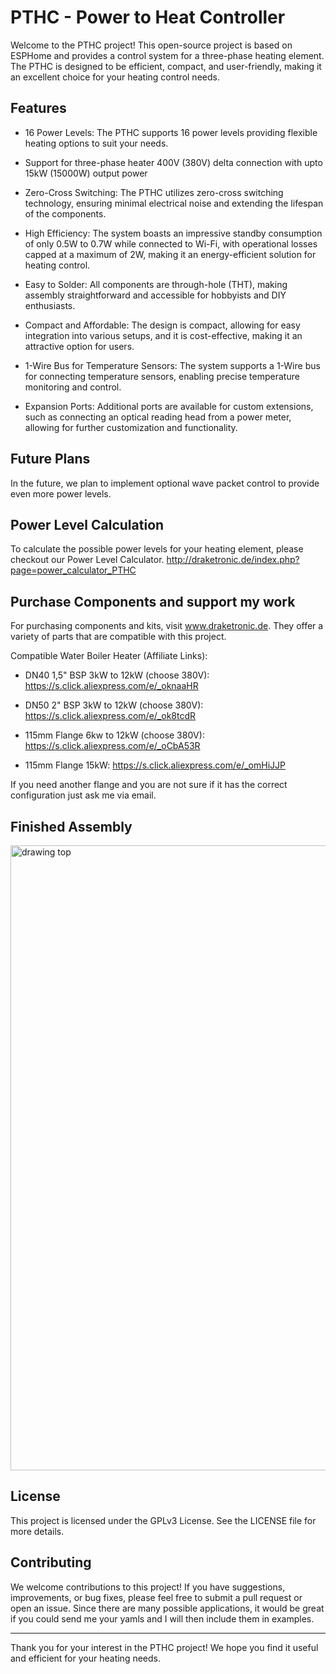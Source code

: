 # PTHC - Power to Heat Controller

Welcome to the PTHC project! This open-source project is based on ESPHome and provides a control system for a three-phase heating element. The PTHC is designed to be efficient, compact, and user-friendly, making it an excellent choice for your heating control needs.

## Features

- 16 Power Levels: The PTHC supports 16 power levels providing flexible heating options to suit your needs.

- Support for three-phase heater 400V (380V) delta connection with upto 15kW (15000W) output power

- Zero-Cross Switching: The PTHC utilizes zero-cross switching technology, ensuring minimal electrical noise and extending the lifespan of the components.

- High Efficiency: The system boasts an impressive standby consumption of only 0.5W to 0.7W while connected to Wi-Fi, with operational losses capped at a maximum of 2W, making it an energy-efficient solution for heating control.

- Easy to Solder: All components are through-hole (THT), making assembly straightforward and accessible for hobbyists and DIY enthusiasts.

- Compact and Affordable: The design is compact, allowing for easy integration into various setups, and it is cost-effective, making it an attractive option for users.

- 1-Wire Bus for Temperature Sensors: The system supports a 1-Wire bus for connecting temperature sensors, enabling precise temperature monitoring and control.

- Expansion Ports: Additional ports are available for custom extensions, such as connecting an optical reading head from a power meter, allowing for further customization and functionality.

## Future Plans

In the future, we plan to implement optional wave packet control to provide even more power levels.

## Power Level Calculation

To calculate the possible power levels for your heating element, please checkout our Power Level Calculator. http://draketronic.de/index.php?page=power_calculator_PTHC

## Purchase Components and support my work

For purchasing components and kits, visit www.draketronic.de. They offer a variety of parts that are compatible with this project.

Compatible Water Boiler Heater (Affiliate Links):

* DN40 1,5" BSP 3kW to 12kW (choose 380V): https://s.click.aliexpress.com/e/_oknaaHR


* DN50 2" BSP 3kW to 12kW (choose 380V): https://s.click.aliexpress.com/e/_ok8tcdR


* 115mm Flange 6kw to 12kW (choose 380V): https://s.click.aliexpress.com/e/_oCbA53R


* 115mm Flange 15kW: https://s.click.aliexpress.com/e/_omHiJJP


If you need another flange and you are not sure if it has the correct configuration just ask me via email.

## Finished Assembly

<img src="pictures/Assembled_in_case.png" alt="drawing top" width="1000"/>


## License

This project is licensed under the GPLv3 License. See the LICENSE file for more details.

## Contributing

We welcome contributions to this project! If you have suggestions, improvements, or bug fixes, please feel free to submit a pull request or open an issue. 
Since there are many possible applications, it would be great if you could send me your yamls and I will then include them in examples.

---

Thank you for your interest in the PTHC project! We hope you find it useful and efficient for your heating needs.
